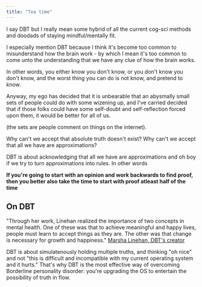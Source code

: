 ```yaml
---
title: "Tea time"
---
```


I say DBT but I really mean some hybrid of all the current cog-sci methods and doodads of staying mindful/mentally fit.

I especially mention DBT because I think it's become too common to misunderstand how the brain work - by which I mean it's too common to come unto the understanding that we have any clue of how the brain works.

In other words, you either know you don't know, or you don't know you don't know, and the worst thing you can do is not know, and pretend to know.

Anyway, my ego has decided that it is unbearable that an abysmally small sets of people could do with some wizening up, and I've carried decided that if those folks could have some self-doubt and self-reflection forced upon them, it would be better for all of us. 

(the sets are people comment on things on the internet).

Why can't we accept that absolute truth doesn't exist? Why can't we accept that all we have are approximations? 

DBT is about acknowledging that all we have are approximations and oh boy if we try to turn approximations into rules. In other words

**If you're going to start with an opinion and work backwards to find proof, then you better also take the time to start with proof atleast half of the time**


## On DBT

"Through her work, Linehan realized the importance of two concepts in mental health. One of these was that to achieve meaningful and happy lives, people must learn to accept things as they are. The other was that change is necessary for growth and happiness." [Marsha Linehan, DBT's creator](https://en.wikipedia.org/wiki/Marsha_M._Linehan)



DBT is about simulatenously holding multiple truths, and thinking "oh nice" and not "this is difficult and incompatible with my current operating system and it hurts." That's why DBT is the most effective way of overcoming Borderline personality disorder: you're upgrading the OS to entertain the possibility of truth in flow.

